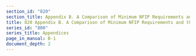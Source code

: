 ```yaml
---
section_id: "820"
section_title: Appendix B. A Comparison of Minimum NFIP Requirements and the CRS
title: 820 Appendix B. A Comparison of Minimum NFIP Requirements and the CRS
series_id: "800"
series_title: Appendices
page_in_manual: B-1
document_depth: 2
---
```

